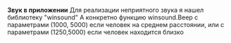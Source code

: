 **Звук в приложении**
Для реализации неприятного звука я нашел библиотеку "winsound"
А конкретно функцию winsound.Beep с параметрами (1000, 5000) если человек на среднем расстоянии, или с параметрами (1250,5000) если человек находится близко
